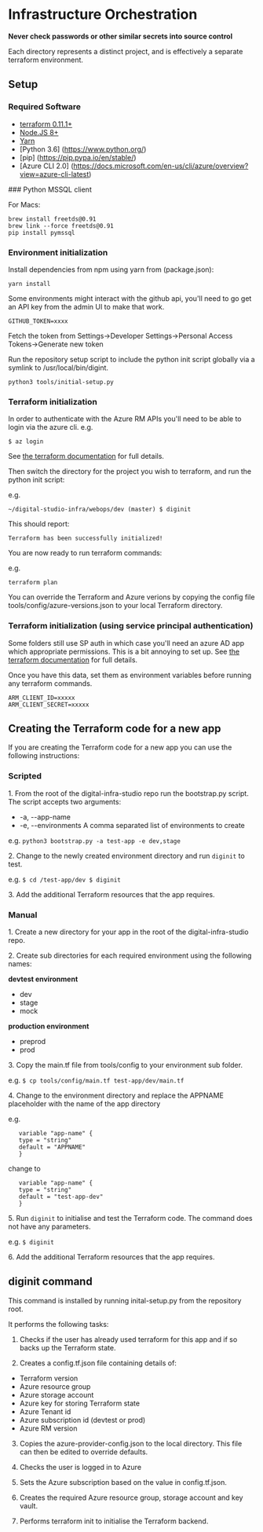 # Infrastructure Orchestration

**Never check passwords or other similar secrets into source control**

Each directory represents a distinct project, and is effectively a separate terraform environment.

## Setup

### Required Software

 * [terraform 0.11.1+](http://terraform.io/)
 * [Node.JS 8+](https://nodejs.org/)
 * [Yarn](https://yarnpkg.com/en/)
 * [Python 3.6] (https://www.python.org/)
 * [pip] (https://pip.pypa.io/en/stable/)
 * [Azure CLI 2.0] (https://docs.microsoft.com/en-us/cli/azure/overview?view=azure-cli-latest)

### Python MSSQL client

For Macs:
```
brew install freetds@0.91
brew link --force freetds@0.91
pip install pymssql
```

### Environment initialization

Install dependencies from npm using yarn from (package.json):

```
yarn install
```

Some environments might interact with the github api, you'll need to go get an API key from the admin UI to make that work.

```
GITHUB_TOKEN=xxxx
```

Fetch the token from Settings->Developer Settings->Personal Access Tokens->Generate new token

Run the repository setup script to include the python init script globally via a symlink to /usr/local/bin/digint.

```
python3 tools/initial-setup.py
```

### Terraform initialization

In order to authenticate with the Azure RM APIs you'll need to be able to login via the azure cli.  e.g.

```
$ az login
```

See [the terraform documentation](https://www.terraform.io/docs/providers/azurerm/authenticating_via_azure_cli.html) for full details.

Then switch the directory for the project you wish to terraform, and run the python init script:

e.g.
```~ $ cd digital-studio-infra/webops/dev/
~/digital-studio-infra/webops/dev (master) $ diginit
```

This should report:

```
Terraform has been successfully initialized!
```

You are now ready to run terraform commands:

e.g.
```
terraform plan
```

You can override the Terraform and Azure verions by copying the config file tools/config/azure-versions.json to your local Terraform directory.

### Terraform initialization (using service principal authentication)

Some folders still use SP auth in which case you'll need an azure AD app which appropriate permissions. This is a bit annoying to set up. See [the terraform documentation](https://www.terraform.io/docs/providers/azurerm/index.html#creating-credentials) for full details.

Once you have this data, set them as environment variables before running any terraform commands.

```
ARM_CLIENT_ID=xxxxx
ARM_CLIENT_SECRET=xxxxx
```
## Creating the Terraform code for a new app

If you are creating the Terraform code for a new app you can use the following instructions:

### Scripted

1\. From the root of the digital-infra-studio repo run the bootstrap.py script. The script accepts two arguments:
 - -a, --app-name
 - -e, --environments A comma separated list of environments to create

 e.g. ```python3 bootstrap.py -a test-app -e dev,stage```

2\. Change to the newly created environment directory and run ```diginit``` to test.

e.g. ```$ cd /test-app/dev
        $ diginit```

3\. Add the additional Terraform resources that the app requires.         


### Manual

1\. Create a new directory for your app in the root of the digital-infra-studio repo.

2\. Create sub directories for each required environment using the following names:

  **devtest environment**
  - dev
  - stage
  - mock

  **production environment**
  - preprod
  - prod

3\. Copy the main.tf file from tools/config to your environment sub folder.

  e.g. ```$ cp tools/config/main.tf test-app/dev/main.tf ```

4\. Change to the environment directory and replace the APPNAME placeholder with the name of the app directory

  e.g.

  ```
     variable "app-name" {
     type = "string"
     default = "APPNAME"
     }
  ```

  change to

  ```
     variable "app-name" {
     type = "string"
     default = "test-app-dev"
     }
```

5\. Run ```diginit``` to initialise and test the Terraform code. The command does not have any parameters.

  e.g. ```$ diginit```

6\. Add the additional Terraform resources that the app requires.  


## diginit command

This command is installed by running inital-setup.py from the repository root.

It performs the following tasks:

1. Checks if the user has already used terraform for this app and if so backs up the Terraform state.

2. Creates a config.tf.json file containing details of:
- Terraform version
- Azure resource group
- Azure storage account
- Azure key for storing Terraform state
- Azure Tenant id
- Azure subscription id (devtest or prod)
- Azure RM version

3. Copies the azure-provider-config.json to the local directory. This file can then be edited to override defaults.

4. Checks the user is logged in to Azure

5. Sets the Azure subscription based on the value in config.tf.json.

6. Creates the required Azure resource group, storage account and key vault.

7. Performs terraform init to initialise the Terraform backend.

